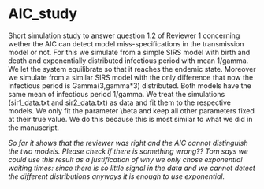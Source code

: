 # AIC_study
Short simulation study to answer question 1.2 of  Reviewer 1 concerning wether the AIC can detect model miss-specifications in the transmission model or not. For this we simulate from a simple SIRS model with birth and death and exponentially distributed infectious period with mean 1/gamma. We let the system equilibrate so that it reaches the endemic state. Moreover we simulate from a similar  SIRS model with the only difference that now the infectious period is Gamma(3,gamma*3) distributed. Both models have the same mean of infectious period 1/gamma. We treat the simulations (sir1_data.txt and sir2_data.txt) as data and fit them to the respective models. We only fit the parameter \beta and keep all other parameters fixed at their true value. We do this because this is most similar to what we did in the manuscript.

*So far it shows that the reviewer was right and the AIC cannot distinguish the two models. Please check if there is something wrong?? Tom says we could use this result as a justification of why we only chose exponential waiting times: since there is so little signal in the data and we cannot detect the different distributions anyways it is enough to use exponential.*
